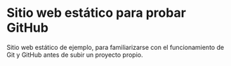 # Sitio web estático para probar GitHub
Sitio web estático de ejemplo, para familiarizarse con el funcionamiento de Git y GitHub antes de subir un proyecto propio.

